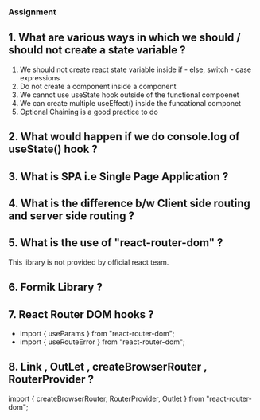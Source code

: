 ### Assignment

## 1. What are various ways in which we should / should not create a state variable ?
<ol>
    <li>We should not create react state variable inside if - else, switch -  case expressions</li>
    <li>Do not create a component inside a component</li>
    <li>We cannot use useState hook outside of the functional compoenet</li>
    <li>We can create multiple useEffect() inside the funcational componet</li>
    <li>Optional Chaining is a good practice to do</li>
</ol>

## 2. What would happen if we do console.log of useState() hook ?

## 3. What is SPA i.e Single Page Application ?

## 4. What is the difference b/w Client side routing and server side routing ?

## 5. What is the use of "react-router-dom" ?
<p> This library is not provided by official react team.
</p>

## 6. Formik Library ?

## 7. React Router DOM hooks ?
<ul>
<li> import { useParams } from "react-router-dom"; </li>
<li> import { useRouteError } from "react-router-dom"; </li>
</ul>

## 8. Link , OutLet , createBrowserRouter , RouterProvider ?
<p> import { createBrowserRouter, RouterProvider, Outlet } from "react-router-dom";
</p>